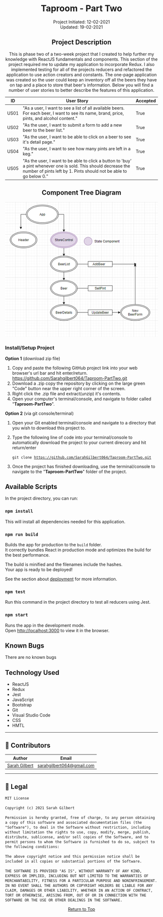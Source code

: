 <center>

# **Taproom - Part Two**
Project Initiated: 12-02-2021
<br>
Updated: 19-02-2021

## **Project Description**

This is phase two of a two-week project that I created to help further my knowledge with ReactJS fundamentals and components. This section of the project required me to update my application to incorporate Redux. I also implemented testing for all of the projects reducers and refactored the application to use action creators and constants. The one-page application was created so the user could keep an inventory off all the beers they have on tap and a place to store that beer's information. Below you will find a number of user stories to better describe the features of this application.


| ID | User Story | Accepted |
|---------|-----------|--------|
| US01 | "As a user, I want to see a list of all available beers. For each beer, I want to see its name, brand, price, pints, and alcohol content."| True |
| US02 | "As the user, I want to submit a form to add a new beer to the beer list."| True |
| US03 | "As the user, I want to be able to click on a beer to see it's detail page." | True |
| US04 | "As the user, I want to see how many pints are left in a keg." | True |
| US05 | "As the user, I want to be able to click a button to 'buy' a pint whenever one is sold. This should decrease the number of pints left by 1. Pints should not be able to go below 0." | True |

## Component Tree Diagram

<img src="diagram.png">

</center>

### **Install/Setup Project** ###

**Option 1** (download zip file)
1) Copy and paste the following GitHub project link into your web browser's url bar and hit enter/return. https://github.com/Sarahgilbert064/Taproom-PartTwo.git
2) Download a .zip copy the repository by clicking on the large green "Code" button near the upper right corner of the screen.
3) Right click the .zip file and extract(unzip) it's contents.
4) Open your computer's terminal/console, and navigate to folder called "__Taproom-PartTwo__". 


**Option 2** (via git console/terminal)
1) Open your Git enabled terminal/console and navigate to a directory that you wish to download this project to.
2) Type the following line of code into your terminal/console to automatically download the project to your current direcory and hit return/enter

    <code>git clone https://github.com/SarahGilbert064/Taproom-PartTwo.git</code>

3) Once the project has finished downloading, use the terminal/console to navigate to the "__Taproom-PartTwo__" folder of the project.


## Available Scripts

In the project directory, you can run:

### `npm install`

This will install all dependencies needed for this application.

### `npm run build`

Builds the app for production to the `build` folder.\
It correctly bundles React in production mode and optimizes the build for the best performance.

The build is minified and the filenames include the hashes.\
Your app is ready to be deployed!

See the section about [deployment](https://facebook.github.io/create-react-app/docs/deployment) for more information.


### `npm test`

Run this command in the project directory to test all reducers using Jest.

### `npm start`

Runs the app in the development mode.\
Open [http://localhost:3000](http://localhost:3000) to view it in the browser.

## **Known Bugs**
There are no known bugs

## **Technology Used**
* ReactJS
* Redux
* Jest
* JavaScript
* Bootstrap
* Git
* Visual Studio Code
* CSS
* HMTL

  
------------------------------
## 👥 Contributors

| Author | Email |
|--------|:-----:|
| [Sarah Gilbert](https://www.linkedin.com/in/sarahgilbertpdx/) | [sarahgilbert064@gmail.com](mailto:sarahgilbert064@gmail.com) |
------------------------------

## 📝 Legal
```
MIT License

Copyright (c) 2021 Sarah Gilbert

Permission is hereby granted, free of charge, to any person obtaining a copy of this software and associated documentation files (the "Software"), to deal in the Software without restriction, including without limitation the rights to use, copy, modify, merge, publish, distribute, sublicense, and/or sell copies of the Software, and to permit persons to whom the Software is furnished to do so, subject to the following conditions:

The above copyright notice and this permission notice shall be included in all copies or substantial portions of the Software.

THE SOFTWARE IS PROVIDED "AS IS", WITHOUT WARRANTY OF ANY KIND, EXPRESS OR IMPLIED, INCLUDING BUT NOT LIMITED TO THE WARRANTIES OF MERCHANTABILITY, FITNESS FOR A PARTICULAR PURPOSE AND NONINFRINGEMENT. IN NO EVENT SHALL THE AUTHORS OR COPYRIGHT HOLDERS BE LIABLE FOR ANY CLAIM, DAMAGES OR OTHER LIABILITY, WHETHER IN AN ACTION OF CONTRACT, TORT OR OTHERWISE, ARISING FROM, OUT OF OR IN CONNECTION WITH THE SOFTWARE OR THE USE OR OTHER DEALINGS IN THE SOFTWARE.
```
<center><a href="#">Return to Top</a></center>




